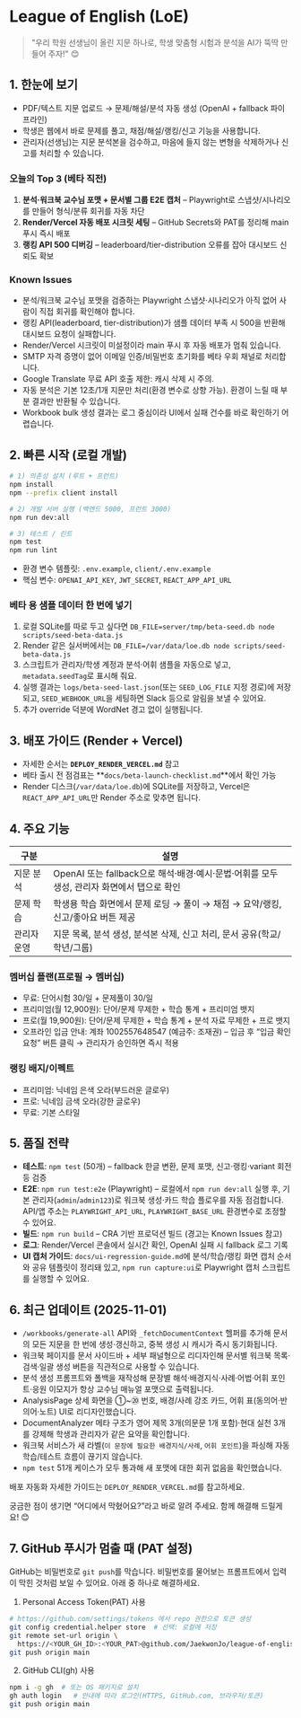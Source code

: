 # League of English (LoE)

> "우리 학원 선생님이 올린 지문 하나로, 학생 맞춤형 시험과 분석을 AI가 뚝딱 만들어 주자!" 😊

## 1. 한눈에 보기
- PDF/텍스트 지문 업로드 → 문제/해설/분석 자동 생성 (OpenAI + fallback 파이프라인)
- 학생은 웹에서 바로 문제를 풀고, 채점/해설/랭킹/신고 기능을 사용합니다.
- 관리자(선생님)는 지문 분석본을 검수하고, 마음에 들지 않는 변형을 삭제하거나 신고를 처리할 수 있습니다.

### 오늘의 Top 3 (베타 직전)
1. **분석·워크북 교수님 포맷 + 문서별 그룹 E2E 캡처** – Playwright로 스냅샷/시나리오를 만들어 형식/분류 회귀를 자동 차단
2. **Render/Vercel 자동 배포 시크릿 세팅** – GitHub Secrets와 PAT를 정리해 main 푸시 즉시 배포
3. **랭킹 API 500 디버깅** – leaderboard/tier-distribution 오류를 잡아 대시보드 신뢰도 확보

### Known Issues
- 분석/워크북 교수님 포맷을 검증하는 Playwright 스냅샷·시나리오가 아직 없어 사람이 직접 회귀를 확인해야 합니다.
- 랭킹 API(leaderboard, tier-distribution)가 샘플 데이터 부족 시 500을 반환해 대시보드 요청이 실패합니다.
- Render/Vercel 시크릿이 미설정이라 main 푸시 후 자동 배포가 멈춰 있습니다.
- SMTP 자격 증명이 없어 이메일 인증/비밀번호 초기화를 베타 우회 채널로 처리합니다.
- Google Translate 무료 API 호출 제한: 캐시 삭제 시 주의.
- 자동 분석은 기본 12초/1개 지문만 처리(환경 변수로 상향 가능). 환경이 느릴 때 부분 결과만 반환될 수 있습니다.
- Workbook bulk 생성 결과는 로그 중심이라 UI에서 실패 건수를 바로 확인하기 어렵습니다.

## 2. 빠른 시작 (로컬 개발)
```bash
# 1) 의존성 설치 (루트 + 프런트)
npm install
npm --prefix client install

# 2) 개발 서버 실행 (백엔드 5000, 프런트 3000)
npm run dev:all

# 3) 테스트 / 린트
npm test
npm run lint
```
- 환경 변수 템플릿: `.env.example`, `client/.env.example`
- 핵심 변수: `OPENAI_API_KEY`, `JWT_SECRET`, `REACT_APP_API_URL`

### 베타 용 샘플 데이터 한 번에 넣기
1. 로컬 SQLite를 따로 두고 싶다면 `DB_FILE=server/tmp/beta-seed.db node scripts/seed-beta-data.js`
2. Render 같은 실서버에서는 `DB_FILE=/var/data/loe.db node scripts/seed-beta-data.js`
3. 스크립트가 관리자/학생 계정과 분석·어휘 샘플을 자동으로 넣고, `metadata.seedTag`로 표시해 줘요.
4. 실행 결과는 `logs/beta-seed-last.json`(또는 `SEED_LOG_FILE` 지정 경로)에 저장되고, `SEED_WEBHOOK_URL`을 세팅하면 Slack 등으로 알림을 보낼 수 있어요.
5. 추가 override 덕분에 WordNet 경고 없이 실행됩니다.


## 3. 배포 가이드 (Render + Vercel)
- 자세한 순서는 **`DEPLOY_RENDER_VERCEL.md`** 참고
- 베타 출시 전 점검표는 **`docs/beta-launch-checklist.md`**에서 확인 가능
- Render 디스크(`/var/data/loe.db`)에 SQLite를 저장하고, Vercel은 `REACT_APP_API_URL`만 Render 주소로 맞추면 됩니다.

## 4. 주요 기능
| 구분 | 설명 |
|------|------|
| 지문 분석 | OpenAI 또는 fallback으로 해석·배경·예시·문법·어휘를 모두 생성, 관리자 화면에서 탭으로 확인 |
| 문제 학습 | 학생용 학습 화면에서 문제 로딩 → 풀이 → 채점 → 요약/랭킹, 신고/좋아요 버튼 제공 |
| 관리자 운영 | 지문 목록, 분석 생성, 분석본 삭제, 신고 처리, 문서 공유(학교/학년/그룹) |

### 멤버십 플랜(프로필 → 멤버십)
- 무료: 단어시험 30/일 + 문제풀이 30/일
- 프리미엄(월 12,900원): 단어/문제 무제한 + 학습 통계 + 프리미엄 뱃지
- 프로(월 19,900원): 단어/문제 무제한 + 학습 통계 + 분석 자료 무제한 + 프로 뱃지
- 오프라인 입금 안내: 계좌 1002557648547 (예금주: 조재권) – 입금 후 “입금 확인 요청” 버튼 클릭 → 관리자가 승인하면 즉시 적용

### 랭킹 배지/이펙트
- 프리미엄: 닉네임 은색 오라(부드러운 글로우)
- 프로: 닉네임 금색 오라(강한 글로우)
- 무료: 기본 스타일

## 5. 품질 전략
- **테스트**: `npm test` (50개) – fallback 한글 변환, 문제 포맷, 신고·랭킹·variant 회전 등 검증
- **E2E**: `npm run test:e2e` (Playwright) – 로컬에서 `npm run dev:all` 실행 후, 기본 관리자(`admin`/`admin123`)로 워크북 생성·카드 학습 플로우를 자동 점검합니다. API/앱 주소는 `PLAYWRIGHT_API_URL`, `PLAYWRIGHT_BASE_URL` 환경변수로 조정할 수 있어요.
- **빌드**: `npm run build` – CRA 기반 프로덕션 빌드 (경고는 Known Issues 참고)
- **로그**: Render/Vercel 콘솔에서 실시간 확인, OpenAI 실패 시 fallback 로그 기록
- **UI 캡처 가이드**: `docs/ui-regression-guide.md`에 분석/학습/랭킹 화면 캡처 순서와 공유 템플릿이 정리돼 있고, `npm run capture:ui`로 Playwright 캡처 스크립트를 실행할 수 있어요.

## 6. 최근 업데이트 (2025-11-01)
- `/workbooks/generate-all` API와 `_fetchDocumentContext` 헬퍼를 추가해 문서의 모든 지문을 한 번에 생성·갱신하고, 중복 생성 시 캐시가 즉시 동기화됩니다.
- 워크북 페이지를 문서 사이드바 + 세부 패널형으로 리디자인해 문서별 워크북 목록·검색·일괄 생성 버튼을 직관적으로 사용할 수 있습니다.
- 분석 생성 프롬프트와 폴백을 재작성해 문장별 해석·배경지식·사례·어법·어휘 포인트·응원 이모지가 항상 교수님 매뉴얼 포맷으로 출력됩니다.
- AnalysisPage 상세 화면을 ①~⑳ 번호, 배경/사례 강조 카드, 어휘 표(동의어·반의어·노트) UI로 리디자인했습니다.
- DocumentAnalyzer 메타 구조가 영어 제목 3개(의문문 1개 포함)·현대 실천 3개를 강제해 학생과 관리자가 같은 요약을 확인합니다.
- 워크북 서비스가 새 라벨(`이 문장에 필요한 배경지식/사례`, `어휘 포인트`)을 파싱해 자동 학습/테스트 흐름이 끊기지 않습니다.
- `npm test` 51개 케이스가 모두 통과해 새 포맷에 대한 회귀 없음을 확인했습니다.

배포 자동화 자세한 가이드는 `DEPLOY_RENDER_VERCEL.md`를 참고하세요.

궁금한 점이 생기면 “어디에서 막혔어요?”라고 바로 알려 주세요. 함께 해결해 드릴게요! 😊

## 7. GitHub 푸시가 멈출 때 (PAT 설정)
GitHub는 비밀번호로 `git push`를 막습니다. 비밀번호를 물어보는 프롬프트에서 입력이 막힌 것처럼 보일 수 있어요. 아래 중 하나로 해결하세요.

1) Personal Access Token(PAT) 사용
```bash
# https://github.com/settings/tokens 에서 repo 권한으로 토큰 생성
git config credential.helper store  # 선택: 로컬에 저장
git remote set-url origin \
  https://<YOUR_GH_ID>:<YOUR_PAT>@github.com/JaekwonJo/league-of-english.git
git push origin main
```

2) GitHub CLI(gh) 사용
```bash
npm i -g gh  # 또는 OS 패키지로 설치
gh auth login   # 안내에 따라 로그인(HTTPS, GitHub.com, 브라우저/토큰)
git push origin main
```
